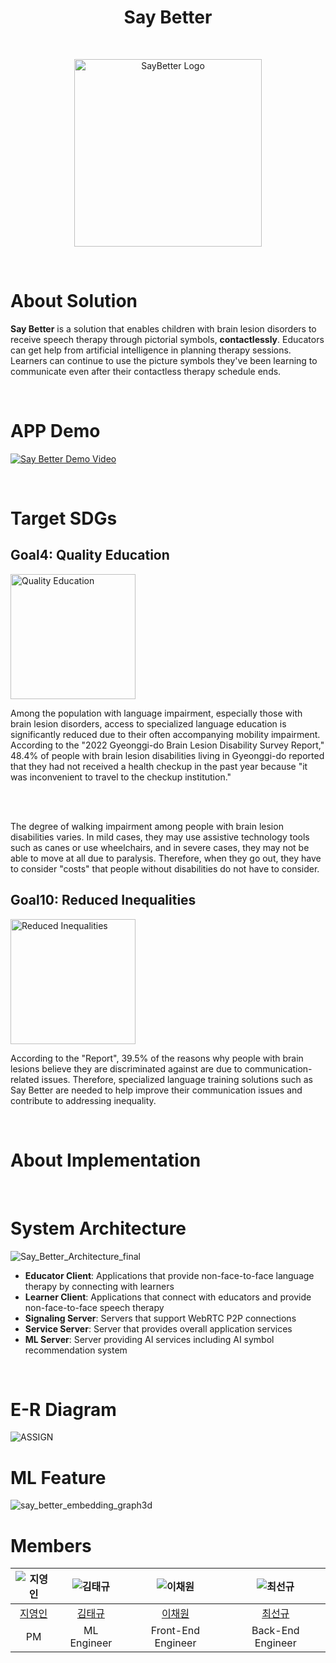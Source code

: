 # <center>Say Better</center>


<br>
<p align="center">
<img src="https://github.com/Say-Better/.github/assets/139129405/e1c418cf-5b34-4c1f-bd85-5cbd4129868e" width="300px" alt="SayBetter Logo" />
</p>

<br>

# About Solution

**Say Better** is a solution that enables children with brain lesion disorders to receive speech therapy through pictorial symbols, **contactlessly**. Educators can get help from artificial intelligence in planning therapy sessions. Learners can continue to use the picture symbols they've been learning to communicate even after their contactless therapy schedule ends.

<br>

# APP Demo

[![Say Better Demo Video](https://github.com/Say-Better/.github/assets/139129405/009cf00e-5ba8-42ce-a894-7b1322da8519)](https://www.youtube.com/watch?v=i28pV065ZAY)

<br>

# Target SDGs

## Goal4: Quality Education
<img src="https://github.com/Say-Better/.github/assets/139129405/c4f4d8fb-507a-4658-9b9a-9ff683385ae8" width="200px" alt="Quality Education" />

Among the population with language impairment, especially those with brain lesion disorders, access to specialized language education is significantly reduced due to their often accompanying mobility impairment. According to the "2022 Gyeonggi-do Brain Lesion Disability Survey Report," 48.4% of people with brain lesion disabilities living in Gyeonggi-do reported that they had not received a health checkup in the past year because "it was inconvenient to travel to the checkup institution." 

<br><br>

The degree of walking impairment among people with brain lesion disabilities varies. In mild cases, they may use assistive technology tools such as canes or use wheelchairs, and in severe cases, they may not be able to move at all due to paralysis. Therefore, when they go out, they have to consider "costs" that people without disabilities do not have to consider.

## Goal10: Reduced Inequalities
<img src="https://github.com/Say-Better/.github/assets/139129405/7e81d254-6514-4351-8d56-f0bea383c9a1" width="200px" alt="Reduced Inequalities" />

According to the "Report", 39.5% of the reasons why people with brain lesions believe they are discriminated against are due to communication-related issues. Therefore, specialized language training solutions such as Say Better are needed to help improve their communication issues and contribute to addressing inequality.

<br>

# About Implementation

<br>

# System Architecture
![Say_Better_Architecture_final](https://github.com/Say-Better/.github/assets/139129405/ba280faa-6dd1-4b15-803b-e152fe8aabe1)
* **Educator Client**: Applications that provide non-face-to-face language therapy by connecting with learners
* **Learner Client**: Applications that connect with educators and provide non-face-to-face speech therapy
* **Signaling Server**: Servers that support WebRTC P2P connections
* **Service Server**: Server that provides overall application services
* **ML Server**: Server providing AI services including AI symbol recommendation system

<br>

# E-R Diagram
![ASSIGN](https://github.com/Say-Better/.github/assets/139129405/1923a15c-7be3-460e-abe0-427f2efbd2a7)

# ML Feature
![say_better_embedding_graph3d](https://github.com/Say-Better/.github/assets/139129405/26b0c82c-6560-47f4-a9e0-a6a11f55f8e7)

# Members

|![지영인](https://avatars.githubusercontent.com/u/139129405?v=4)|![김태규](https://avatars.githubusercontent.com/u/84448791?v=4)|![이채원](https://avatars.githubusercontent.com/u/101500670?v=4)|![최선규](https://avatars.githubusercontent.com/u/98688494?v=4)|
|:-:|:-:|:-:|:-:|
|[지영인]()|[김태규]()|[이채원]()|[최선규]()|
|PM|ML Engineer|Front-End Engineer|Back-End Engineer|
